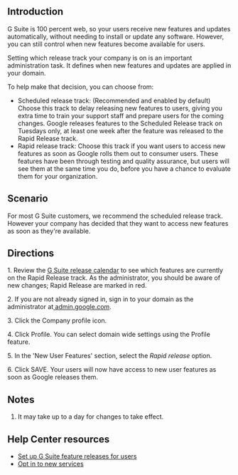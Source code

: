 ## Introduction

G Suite is 100 percent web, so your users receive new features and updates automatically, without needing to install or update any software. However, you can still control when new features become available for users.

Setting which release track your company is on is an important administration task. It defines when new features and updates are applied in your domain.

To help make that decision, you can choose from:

-   Scheduled release track: (Recommended and enabled by default) Choose this track to delay releasing new features to users, giving you extra time to train your support staff and prepare users for the coming changes. Google releases features to the Scheduled Release track on Tuesdays only, at least one week after the feature was released to the Rapid Release track.
-   Rapid release track: Choose this track if you want users to access new features as soon as Google rolls them out to consumer users. These features have been through testing and quality assurance, but users will see them at the same time you do, before you have a chance to evaluate them for your organization.

## Scenario

For most G Suite customers, we recommend the scheduled release track. However your company has decided that they want to access new features as soon as they're available.

## Directions

1\. Review the [G Suite release calendar](https://gsuite.google.com/whatsnew/calendar/) to see which features are currently on the Rapid Release track. As the administrator, you should be aware of new changes; Rapid Release are marked in red.

2\. If you are not already signed in, sign in to your domain as the administrator at[ admin.google.com](https://admin.google.com/).

3\. Click the Company profile icon.

4\. Click Profile. You can select domain wide settings using the Profile feature.

5\. In the 'New User Features' section, select the *Rapid release* option.

6\. Click SAVE. Your users will now have access to new user features as soon as Google releases them.

## Notes

1.  It may take up to a day for changes to take effect.

## Help Center resources

-   [Set up G Suite feature releases for users](https://support.google.com/a/answer/172177 "Set up G Suite feature releases for users")
-   [Opt in to new services](https://support.google.com/a/answer/82691 "Opt in to new services")
